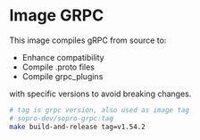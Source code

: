 # Image GRPC

This image compiles gRPC from source to:
- Enhance compatibility
- Compile .proto files
- Compile grpc_plugins

with specific versions to avoid breaking changes.

```bash
# tag is grpc version, also used as image tag
# sopro-dev/sopro-grpc:tag
make build-and-release tag=v1.54.2
```